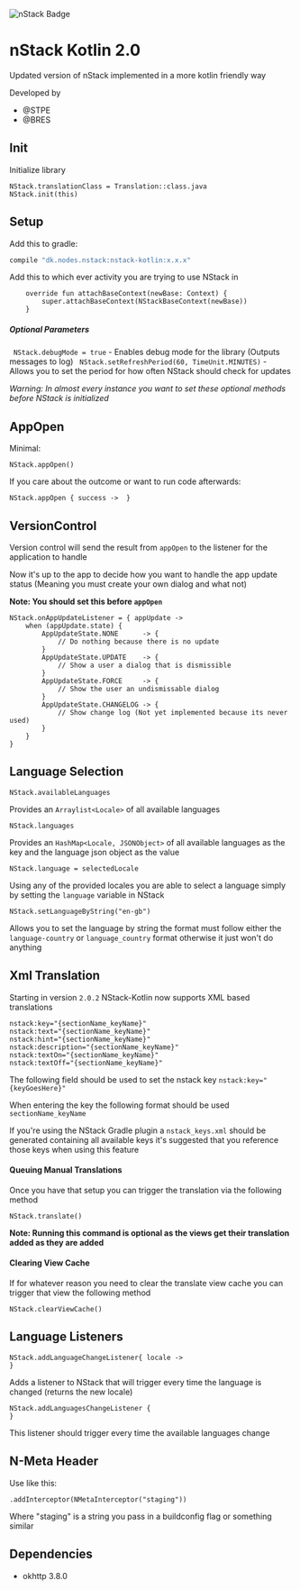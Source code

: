 ![nStack Badge](https://maven-badges.herokuapp.com/maven-central/dk.nodes.nstack/nstack-kotlin/badge.svg)

# nStack Kotlin 2.0

Updated version of nStack implemented in a more kotlin friendly way

Developed by 
- @STPE
- @BRES

## Init

Initialize library
```
NStack.translationClass = Translation::class.java
NStack.init(this)
```

## Setup

Add this to gradle:
```groovy
compile "dk.nodes.nstack:nstack-kotlin:x.x.x"
```

Add this to which ever activity you are trying to use NStack in

```
    override fun attachBaseContext(newBase: Context) {
        super.attachBaseContext(NStackBaseContext(newBase))
    }
```

##### Optional Parameters

` NStack.debugMode = true` - Enables debug mode for the library (Outputs messages to log)
` NStack.setRefreshPeriod(60, TimeUnit.MINUTES)` - Allows you to set the period for how often NStack should check for updates

*Warning: In almost every instance you want to set these optional methods before NStack is initialized*

## AppOpen

Minimal:
```
NStack.appOpen()
```

If you care about the outcome or want to run code afterwards:
```
NStack.appOpen { success ->  }
```

## VersionControl
Version control will send the result from `appOpen` to the listener for the application to handle

Now it's up to the app to decide how you want to handle the app update status (Meaning you must create your own dialog and what not)

**Note: You should set this before `appOpen`**

```
NStack.onAppUpdateListener = { appUpdate ->
    when (appUpdate.state) {
        AppUpdateState.NONE      -> {
            // Do nothing because there is no update
        }
        AppUpdateState.UPDATE    -> {
            // Show a user a dialog that is dismissible
        }
        AppUpdateState.FORCE     -> {
            // Show the user an undismissable dialog
        }
        AppUpdateState.CHANGELOG -> {
            // Show change log (Not yet implemented because its never used)
        }
    }
}
```

## Language Selection

```
NStack.availableLanguages
```
Provides an `Arraylist<Locale>` of all available languages

```
NStack.languages
```
Provides an `HashMap<Locale, JSONObject>` of all available languages as the key and the language json object as the value

```
NStack.language = selectedLocale
```

Using any of the provided locales you are able to select a language simply by setting the `language` variable in NStack

```
NStack.setLanguageByString("en-gb")
```

Allows you to set the language by string the format must follow either the `language-country` or `language_country` format otherwise it just won't do anything

## Xml Translation

Starting in version `2.0.2` NStack-Kotlin now supports XML based translations

```
nstack:key="{sectionName_keyName}"
nstack:text="{sectionName_keyName}"
nstack:hint="{sectionName_keyName}"
nstack:description="{sectionName_keyName}"
nstack:textOn="{sectionName_keyName}"
nstack:textOff="{sectionName_keyName}"
```

The following field should be used to set the nstack key `nstack:key="{keyGoesHere}"`

When entering the key the following format should be used `sectionName_keyName`

If you're using the NStack Gradle plugin a `nstack_keys.xml` should be generated containing all available keys it's suggested that you reference those keys when using this feature

#### Queuing Manual Translations

Once you have that setup you can trigger the translation via the following method

```
NStack.translate()
```

**Note: Running this command is optional as the views get their translation added as they are added**

#### Clearing View Cache

If for whatever reason you need to clear the translate view cache you can trigger that view the following method

```
NStack.clearViewCache()
```

## Language Listeners

```
NStack.addLanguageChangeListener{ locale ->
}
```

Adds a listener to NStack that will trigger every time the language is changed (returns the new locale)


```
NStack.addLanguagesChangeListener {
}
```

This listener should trigger every time the available languages change

## N-Meta Header
Use like this:
```
.addInterceptor(NMetaInterceptor("staging"))
```
Where "staging" is a string you pass in a buildconfig flag or something similar

## Dependencies
- okhttp 3.8.0
